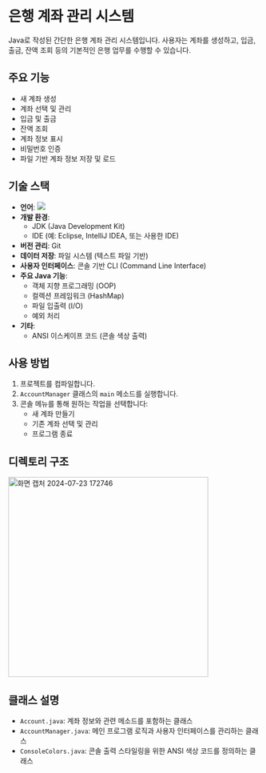 # 은행 계좌 관리 시스템

Java로 작성된 간단한 은행 계좌 관리 시스템입니다. 사용자는 계좌를 생성하고, 입금, 출금, 잔액 조회 등의 기본적인 은행 업무를 수행할 수 있습니다.

## 주요 기능

- 새 계좌 생성
- 계좌 선택 및 관리
- 입금 및 출금
- 잔액 조회
- 계좌 정보 표시
- 비밀번호 인증
- 파일 기반 계좌 정보 저장 및 로드

## 기술 스택

- **언어**: <img src="https://img.shields.io/badge/java-#007396?style=for-the-badge&logo=java&logoColor=white">
- **개발 환경**: 
  - JDK (Java Development Kit)
  - IDE (예: Eclipse, IntelliJ IDEA, 또는 사용한 IDE)
- **버전 관리**: Git
- **데이터 저장**: 파일 시스템 (텍스트 파일 기반)
- **사용자 인터페이스**: 콘솔 기반 CLI (Command Line Interface)
- **주요 Java 기능**:
  - 객체 지향 프로그래밍 (OOP)
  - 컬렉션 프레임워크 (HashMap)
  - 파일 입출력 (I/O)
  - 예외 처리
- **기타**: 
  - ANSI 이스케이프 코드 (콘솔 색상 출력)

## 사용 방법

1. 프로젝트를 컴파일합니다.
2. `AccountManager` 클래스의 `main` 메소드를 실행합니다.
3. 콘솔 메뉴를 통해 원하는 작업을 선택합니다:
   - 새 계좌 만들기
   - 기존 계좌 선택 및 관리
   - 프로그램 종료

## 디렉토리 구조
<img src="https://github.com/user-attachments/assets/346507d9-074b-49e1-889e-87b6fdf68749" width="400" alt="화면 캡처 2024-07-23 172746">


## 클래스 설명

- `Account.java`: 계좌 정보와 관련 메소드를 포함하는 클래스
- `AccountManager.java`: 메인 프로그램 로직과 사용자 인터페이스를 관리하는 클래스
- `ConsoleColors.java`: 콘솔 출력 스타일링을 위한 ANSI 색상 코드를 정의하는 클래스

